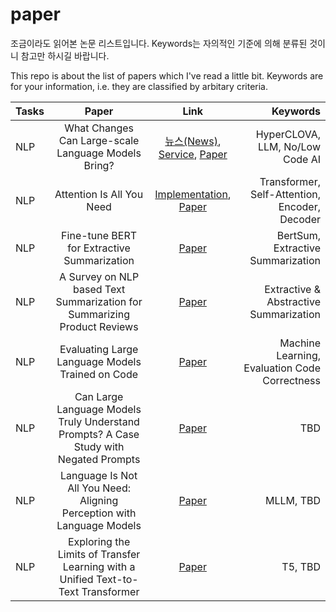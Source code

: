 # paper
조금이라도 읽어본 논문 리스트입니다. Keywords는 자의적인 기준에 의해 분류된 것이니 참고만 하시길 바랍니다.

This repo is about the list of papers which I've read a little bit. Keywords are for your information, i.e. they are classified by arbitary criteria.

| Tasks | Paper | Link | Keywords |
|:---------------|:-------------:|:-------------:|-------------:|
| NLP | What Changes Can Large-scale Language Models Bring? |[뉴스(News)](https://zdnet.co.kr/view/?no=20220128154803), [Service](https://www.ncloud.com/product/aiService/clovaStudio), [Paper](https://arxiv.org/pdf/2109.04650.pdf)|HyperCLOVA, LLM, No/Low Code AI|
| NLP | Attention Is All You Need |[Implementation](https://nlp.seas.harvard.edu/2018/04/03/attention.html), [Paper](https://arxiv.org/pdf/1706.03762.pdf)|Transformer, Self-Attention, Encoder, Decoder|
| NLP | Fine-tune BERT for Extractive Summarization |[Paper](https://arxiv.org/pdf/1903.10318.pdf)|BertSum, Extractive Summarization|
| NLP | A Survey on NLP based Text Summarization for Summarizing Product Reviews |[Paper](https://ieeexplore.ieee.org/document/9183355/keywords#keywords)|Extractive & Abstractive Summarization|
| NLP | Evaluating Large Language Models Trained on Code |[Paper](https://arxiv.org/pdf/2107.03374.pdf)|Machine Learning, Evaluation Code Correctness|
| NLP | Can Large Language Models Truly Understand Prompts? A Case Study with Negated Prompts |[Paper](https://arxiv.org/pdf/2209.12711.pdf)|TBD|
| NLP | Language Is Not All You Need: Aligning Perception with Language Models |[Paper](https://arxiv.org/pdf/2302.14045v1.pdf)|MLLM, TBD|
| NLP | Exploring the Limits of Transfer Learning with a Unified Text-to-Text Transformer |[Paper](https://arxiv.org/pdf/1910.10683.pdf)|T5, TBD|
